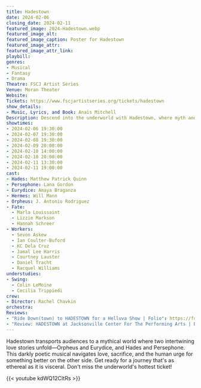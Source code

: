 ```yaml
---
title: Hadestown
date: 2024-02-06
closing_date: 2024-02-11
featured_image: 2024-Hadestown.webp
featured_image_alt: 
featured_image_caption: Poster for Hadestown
featured_image_attr: 
featured_image_attr_link: 
playbill:
genres: 
- Musical
- Fantasy
- Drama
Theatre: FSCJ Artist Series
Venue: Moran Theater
Website: 
Tickets: https://www.fscjartistseries.org/tickets/hadestown
show_details: 
- Music, Lyrics, and Book: Anaïs Mitchell
Description: Descend into the underworld with Hadestown, where myth and music meld in a Tony-winning spectacle.
showtimes:
- 2024-02-06 19:30:00
- 2024-02-07 19:30:00
- 2024-02-08 19:30:00
- 2024-02-09 20:00:00
- 2024-02-10 14:00:00
- 2024-02-10 20:00:00
- 2024-02-11 13:30:00
- 2024-02-11 19:00:00
cast:
- Hades: Matthew Patrick Quinn
- Persephone: Lana Gordon
- Eurydice: Amaya Braganza
- Hermes: Will Mann
- Orpheus: J. Antonio Rodriguez
- Fate: 
  - Marla Louissaint
  - Lizzie Markson
  - Hannah Schreer
- Workers:
  - Sevon Askew
  - Ian Coulter-Buford
  - KC Dela Cruz
  - Jamal Lee Harris
  - Courtney Lauster
  - Daniel Tracht
  - Racquel Williams
understudies:
- Swing: 
  - Colin LeMoine
  - Cecilia Trippiedi
crew:
- Director: Rachel Chavkin
orchestra:
Reviews: 
- "Ride Down(town) to HADESTOWN for a Helluva Show | Folio": https://folioweekly.com/2024/02/07/ride-downtown-to-hadestown-for-a-helluva-show/
- "Review: HADESTOWN at Jacksonville Center For The Performing Arts | BroadwayWorld": https://www.broadwayworld.com/jacksonville/article/Review-HADESTOWN-at-Jacksonville-Center-For-The-Performing-Arts-20240207
---
```

Hadestown transports audiences to a mythical world where two intertwining love stories unfold—Orpheus and Eurydice, and Hades and Persephone. This darkly poetic musical navigates love, sacrifice, and the human urge for something better on the other side. Get ready for a journey that's as ethereal as it is visceral. Don't miss the underworld's hottest ticket!

{{< youtube kdWQ12CItRs >}}